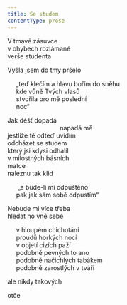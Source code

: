```yaml
---
title: Se studem
contentType: prose
---
```


V tmavé zásuvce  
v ohybech rozlámané  
verše studenta

Vyšla jsem do tmy pršelo

     „teď klečím a hlavu bořím do sněhu  
     kde vůně Tvých vlasů  
     stvořila pro mě poslední  
     noc“

Jak déšť dopadá  
                              napadá mě  
jestliže tě odteď uvidím  
odcházet se studem  
který jsi kdysi odhalil  
v milostných básních  
matce  
naleznu tak klid

      „a bude-li mi odpuštěno  
     pak jak sám sobě odpustím“

Nebude mi více třeba  
hledat ho vně sebe

     v hloupém chichotání  
     proudů horkých nocí  
     v objetí cizích paží  
     podobně pevných to ano  
     podobně načichlých tabákem  
     podobně zarostlých v tváři

ale nikdy takových

otče
